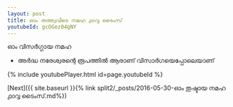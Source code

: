 ```yaml
---
layout: post
title: ഓം തത്ത്വവിടെ നമഹ ൧൦൮ ടൈംസ്
youtubeId: gcOGez04gNY
---
```

 
 
 ഓം വിസർഗ്ഗായ നമഹ 
 
 -  അർദ്ധ നരേശ്വരന്റെ രൂപത്തിൽ ആരാണ് വിസാർഗയെപ്പോലെയാണ് 
 
  
 
  
 
 
 
 
 
 


{% include youtubePlayer.html id=page.youtubeId %}
 
[Next]({{ site.baseurl }}{% link  split2/_posts/2016-05-30-ഓം തുഷ്ടായ നമഹ ൧൦൮ ടൈംസ്.md%})
 
